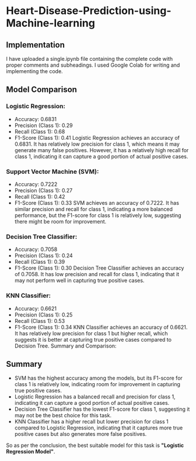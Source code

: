 # Heart-Disease-Prediction-using-Machine-learning

## Implementation
I have uploaded a single.ipynb file containing the complete code with proper comments and subheadings. I used Google Colab for writing and implementing the code.
## Model Comparison

### Logistic Regression:
* Accuracy: 0.6831
* Precision (Class 1): 0.29
* Recall (Class 1): 0.68
* F1-Score (Class 1): 0.41
Logistic Regression achieves an accuracy of 0.6831. It has relatively low precision for class 1, which means it may generate many false positives. However, it has a relatively high recall for class 1, indicating it can capture a good portion of actual positive cases.

### Support Vector Machine (SVM):
* Accuracy: 0.7222
* Precision (Class 1): 0.27
* Recall (Class 1): 0.42
* F1-Score (Class 1): 0.33
SVM achieves an accuracy of 0.7222. It has similar precision and recall for class 1, indicating a more balanced performance, but the F1-score for class 1 is relatively low, suggesting there might be room for improvement.

### Decision Tree Classifier:
* Accuracy: 0.7058
* Precision (Class 1): 0.24
* Recall (Class 1): 0.39
* F1-Score (Class 1): 0.30
Decision Tree Classifier achieves an accuracy of 0.7058. It has low precision and recall for class 1, indicating that it may not perform well in capturing true positive cases.

### KNN Classifier:
* Accuracy: 0.6621
* Precision (Class 1): 0.25
* Recall (Class 1): 0.53
* F1-Score (Class 1): 0.34
KNN Classifier achieves an accuracy of 0.6621. It has relatively low precision for class 1 but higher recall, which suggests it is better at capturing true positive cases compared to Decision Tree.
Summary and Comparison:

## Summary
* SVM has the highest accuracy among the models, but its F1-score for class 1 is relatively low, indicating room for improvement in capturing true positive cases.
* Logistic Regression has a balanced recall and precision for class 1, indicating it can capture a good portion of actual positive cases.
* Decision Tree Classifier has the lowest F1-score for class 1, suggesting it may not be the best choice for this task.
* KNN Classifier has a higher recall but lower precision for class 1 compared to Logistic Regression, indicating that it captures more true positive cases but also generates more false positives.

So as per the conclusion, the best suitable model for this task is **"Logistic Regression Model"**.
